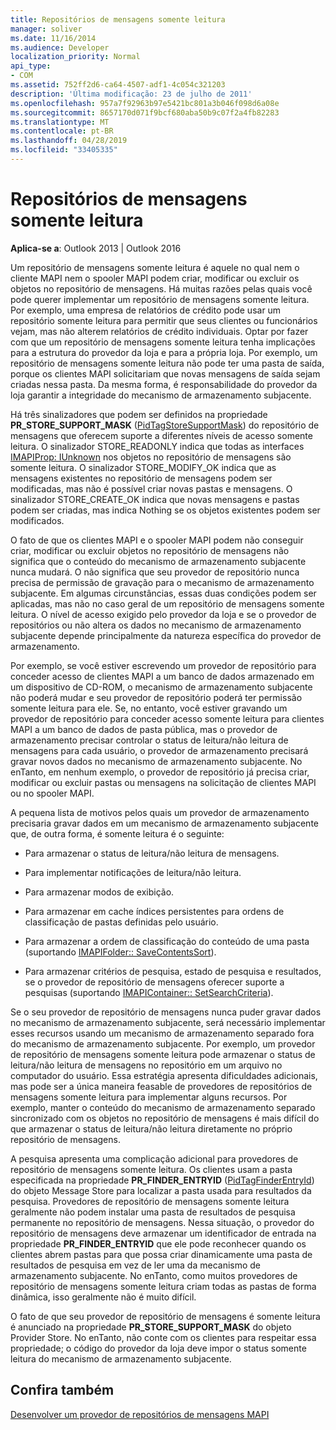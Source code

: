 ```yaml
---
title: Repositórios de mensagens somente leitura
manager: soliver
ms.date: 11/16/2014
ms.audience: Developer
localization_priority: Normal
api_type:
- COM
ms.assetid: 752ff2d6-ca64-4507-adf1-4c054c321203
description: 'Última modificação: 23 de julho de 2011'
ms.openlocfilehash: 957a7f92963b97e5421bc801a3b046f098d6a08e
ms.sourcegitcommit: 8657170d071f9bcf680aba50b9c07f2a4fb82283
ms.translationtype: MT
ms.contentlocale: pt-BR
ms.lasthandoff: 04/28/2019
ms.locfileid: "33405335"
---
```

# <a name="read-only-message-stores"></a>Repositórios de mensagens somente leitura

  
  
**Aplica-se a**: Outlook 2013 | Outlook 2016 
  
Um repositório de mensagens somente leitura é aquele no qual nem o cliente MAPI nem o spooler MAPI podem criar, modificar ou excluir os objetos no repositório de mensagens. Há muitas razões pelas quais você pode querer implementar um repositório de mensagens somente leitura. Por exemplo, uma empresa de relatórios de crédito pode usar um repositório somente leitura para permitir que seus clientes ou funcionários vejam, mas não alterem relatórios de crédito individuais. Optar por fazer com que um repositório de mensagens somente leitura tenha implicações para a estrutura do provedor da loja e para a própria loja. Por exemplo, um repositório de mensagens somente leitura não pode ter uma pasta de saída, porque os clientes MAPI solicitariam que novas mensagens de saída sejam criadas nessa pasta. Da mesma forma, é responsabilidade do provedor da loja garantir a integridade do mecanismo de armazenamento subjacente.
  
Há três sinalizadores que podem ser definidos na propriedade **PR_STORE_SUPPORT_MASK** ([PidTagStoreSupportMask](pidtagstoresupportmask-canonical-property.md)) do repositório de mensagens que oferecem suporte a diferentes níveis de acesso somente leitura. O sinalizador STORE_READONLY indica que todas as interfaces [IMAPIProp: IUnknown](imapipropiunknown.md) nos objetos no repositório de mensagens são somente leitura. O sinalizador STORE_MODIFY_OK indica que as mensagens existentes no repositório de mensagens podem ser modificadas, mas não é possível criar novas pastas e mensagens. O sinalizador STORE_CREATE_OK indica que novas mensagens e pastas podem ser criadas, mas indica Nothing se os objetos existentes podem ser modificados. 
  
O fato de que os clientes MAPI e o spooler MAPI podem não conseguir criar, modificar ou excluir objetos no repositório de mensagens não significa que o conteúdo do mecanismo de armazenamento subjacente nunca mudará. O não significa que seu provedor de repositório nunca precisa de permissão de gravação para o mecanismo de armazenamento subjacente. Em algumas circunstâncias, essas duas condições podem ser aplicadas, mas não no caso geral de um repositório de mensagens somente leitura. O nível de acesso exigido pelo provedor da loja e se o provedor de repositórios ou não altera os dados no mecanismo de armazenamento subjacente depende principalmente da natureza específica do provedor de armazenamento.
  
Por exemplo, se você estiver escrevendo um provedor de repositório para conceder acesso de clientes MAPI a um banco de dados armazenado em um dispositivo de CD-ROM, o mecanismo de armazenamento subjacente não poderá mudar e seu provedor de repositório poderá ter permissão somente leitura para ele. Se, no entanto, você estiver gravando um provedor de repositório para conceder acesso somente leitura para clientes MAPI a um banco de dados de pasta pública, mas o provedor de armazenamento precisar controlar o status de leitura/não leitura de mensagens para cada usuário, o provedor de armazenamento precisará gravar novos dados no mecanismo de armazenamento subjacente. No enTanto, em nenhum exemplo, o provedor de repositório já precisa criar, modificar ou excluir pastas ou mensagens na solicitação de clientes MAPI ou no spooler MAPI.
  
A pequena lista de motivos pelos quais um provedor de armazenamento precisaria gravar dados em um mecanismo de armazenamento subjacente que, de outra forma, é somente leitura é o seguinte:
  
- Para armazenar o status de leitura/não leitura de mensagens.
    
- Para implementar notificações de leitura/não leitura. 
    
- Para armazenar modos de exibição.
    
- Para armazenar em cache índices persistentes para ordens de classificação de pastas definidas pelo usuário.
    
- Para armazenar a ordem de classificação do conteúdo de uma pasta (suportando [IMAPIFolder:: SaveContentsSort](imapifolder-savecontentssort.md)).
    
- Para armazenar critérios de pesquisa, estado de pesquisa e resultados, se o provedor de repositório de mensagens oferecer suporte a pesquisas (suportando [IMAPIContainer:: SetSearchCriteria](imapicontainer-setsearchcriteria.md)).
    
Se o seu provedor de repositório de mensagens nunca puder gravar dados no mecanismo de armazenamento subjacente, será necessário implementar esses recursos usando um mecanismo de armazenamento separado fora do mecanismo de armazenamento subjacente. Por exemplo, um provedor de repositório de mensagens somente leitura pode armazenar o status de leitura/não leitura de mensagens no repositório em um arquivo no computador do usuário. Essa estratégia apresenta dificuldades adicionais, mas pode ser a única maneira feasable de provedores de repositórios de mensagens somente leitura para implementar alguns recursos. Por exemplo, manter o conteúdo do mecanismo de armazenamento separado sincronizado com os objetos no repositório de mensagens é mais difícil do que armazenar o status de leitura/não leitura diretamente no próprio repositório de mensagens.
  
A pesquisa apresenta uma complicação adicional para provedores de repositório de mensagens somente leitura. Os clientes usam a pasta especificada na propriedade **PR_FINDER_ENTRYID** ([PidTagFinderEntryId](pidtagfinderentryid-canonical-property.md)) do objeto Message Store para localizar a pasta usada para resultados da pesquisa. Provedores de repositório de mensagens somente leitura geralmente não podem instalar uma pasta de resultados de pesquisa permanente no repositório de mensagens. Nessa situação, o provedor do repositório de mensagens deve armazenar um identificador de entrada na propriedade **PR_FINDER_ENTRYID** que ele pode reconhecer quando os clientes abrem pastas para que possa criar dinamicamente uma pasta de resultados de pesquisa em vez de ler uma da mecanismo de armazenamento subjacente. No enTanto, como muitos provedores de repositório de mensagens somente leitura criam todas as pastas de forma dinâmica, isso geralmente não é muito difícil. 
  
O fato de que seu provedor de repositório de mensagens é somente leitura é anunciado na propriedade **PR_STORE_SUPPORT_MASK** do objeto Provider Store. No enTanto, não conte com os clientes para respeitar essa propriedade; o código do provedor da loja deve impor o status somente leitura do mecanismo de armazenamento subjacente. 
  
## <a name="see-also"></a>Confira também



[Desenvolver um provedor de repositórios de mensagens MAPI](developing-a-mapi-message-store-provider.md)

